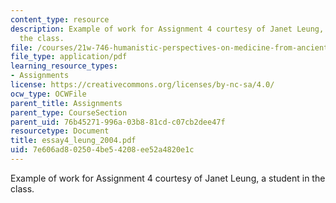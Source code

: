 ```yaml
---
content_type: resource
description: Example of work for Assignment 4 courtesy of Janet Leung, a student in
  the class.
file: /courses/21w-746-humanistic-perspectives-on-medicine-from-ancient-greece-to-modern-america-spring-2005/7e606ad802504be54208ee52a4820e1c_essay4_leung_2004.pdf
file_type: application/pdf
learning_resource_types:
- Assignments
license: https://creativecommons.org/licenses/by-nc-sa/4.0/
ocw_type: OCWFile
parent_title: Assignments
parent_type: CourseSection
parent_uid: 76b45271-996a-03b8-81cd-c07cb2dee47f
resourcetype: Document
title: essay4_leung_2004.pdf
uid: 7e606ad8-0250-4be5-4208-ee52a4820e1c
---
```

Example of work for Assignment 4 courtesy of Janet Leung, a student in the class.